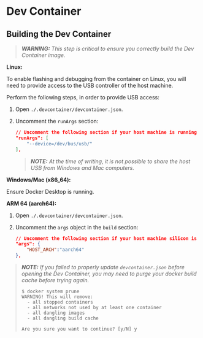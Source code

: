 # Dev Container

## Building the Dev Container

> _**WARNING:** This step is critical to ensure you correctly build the Dev
Container image._

**Linux:**

To enable flashing and debugging from the container on Linux, you will need to
provide access to the USB controller of the host machine.

Perform the following steps, in order to provide USB access:

1. Open `./.devcontainer/devcontainer.json`.
2. Uncomment the `runArgs` section:

    ```json
    // Uncomment the following section if your host machine is running Linux
    "runArgs": [
        "--device=/dev/bus/usb/"
    ],
    ```

   > _**NOTE:** At the time of writing, it is not possible to share the host USB
   > from Windows and Mac computers._

**Windows/Mac (x86_64):**

Ensure Docker Desktop is running.

**ARM 64 (aarch64):**

1. Open `./.devcontainer/devcontainer.json`.
2. Uncomment the `args` object in the `build` section:

    ```json
    // Uncomment the following section if your host machine silicon is ARM64
    "args": {
        "HOST_ARCH":"aarch64"
    },
    ```

> _**NOTE:** If you failed to properly update `devcontainer.json` before opening
> the Dev Container, you may need to purge your docker build cache before
> trying again._
>
> ```none
> $ docker system prune
> WARNING! This will remove:
>   - all stopped containers
>   - all networks not used by at least one container
>   - all dangling images
>   - all dangling build cache
>
> Are you sure you want to continue? [y/N] y
> ```